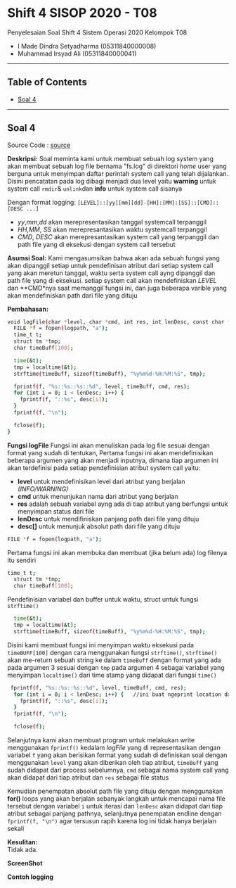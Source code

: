 # Shift 4 SISOP 2020 - T08
Penyelesaian Soal Shift 4 Sistem Operasi 2020
Kelompok T08
  * I Made Dindra Setyadharma (05311840000008)
  * Muhammad Irsyad Ali (05311840000041)

---
## Table of Contents
* [Soal 4](#soal-4)


---

## Soal 4
Source Code : [source](https://github.com/DSlite/SoalShiftSISOP20_modul4_T08/blob/master/ssfs.c)

**Deskripsi:**
Soal meminta kami untuk membuat sebuah log system yang akan membuat sebuah log file bernama "fs.log" di direktori *home* user yang berguna untuk menyimpan daftar perintah system call yang telah dijalankan.
Disini pencatatan pada log dibagi menjadi dua level yaitu **warning** untuk system call `rmdir`& `unlink`dan **info** untuk system call sisanya

Dengan format logging:
`[LEVEL]::[yy][mm][dd]-[HH]:[MM]:[SS]::[CMD]::[DESC ...]`
* *yy*,*mm*,*dd* akan merepresentasikan tanggal systemcall terpanggil
* *HH*,*MM*, *SS* akan merepresantasikan waktu systemcall terpanggil
* *CMD*, *DESC* akan merepresantasikan system call yang terpanggil dan path file yang di eksekusi dengan system call tersebut

**Asumsi Soal:**
Kami mengasumsikan bahwa akan ada sebuah fungsi yang akan dipanggil setiap untuk pendefinisan atribut dari setiap system call yang akan meretun tanggal, waktu serta system call ayng dipanggil dan path file yang di eksekusi. setiap system call akan mendefiniskan *LEVEL* dan **CMD*nya saat memanggil fungsi ini, dan juga beberapa varible yang akan mendefiniskan path dari file yang dituju

**Pembahasan:**

``` bash
void logFile(char *level, char *cmd, int res, int lenDesc, const char *desc[]) {
  FILE *f = fopen(logpath, "a");
  time_t t;	
  struct tm *tmp;
  char timeBuff[100];

  time(&t);
  tmp = localtime(&t);
  strftime(timeBuff, sizeof(timeBuff), "%y%m%d-%H:%M:%S", tmp);

  fprintf(f, "%s::%s::%s::%d", level, timeBuff, cmd, res); 
  for (int i = 0; i < lenDesc; i++) {	
    fprintf(f, "::%s", desc[i]);
  }
  fprintf(f, "\n");

  fclose(f);
}
```
**Fungsi logFile**
Fungsi ini akan menuliskan pada log file sesuai dengan format yang sudah di tentukan, Pertama fungsi ini akan mendefinisikan beberapa argumen yang akan menjadi inputnya, dimana tiap argumen ini akan terdefinisi pada setiap pendefinisian atribut system call yaitu:
* **level** untuk mendefinisikan level dari atribut yang berjalan *(INFO/WARNING)*
* **cmd** untuk menunjukan nama dari atribut yang berjalan
* **res** adalah sebuah variabel ayng ada di tiap atribut yang berfungsi untuk menyimpan status dari file
* **lenDesc** untuk mendifiniskan panjang path dari file yang dituju
* **desc[]** untuk menunjuk absolut path dari file yang dituju


``` bash
FILE *f = fopen(logpath, "a");
```
Pertama fungsi ini akan membuka dan membuat (jika belum ada) log filenya itu sendiri 

``` bash
time_t t;
  struct tm *tmp;
  char timeBuff[100];
```

Pendefinisian variabel dan buffer untuk waktu, struct untuk fungsi `strftime()`

```bash
  time(&t);
  tmp = localtime(&t);	
  strftime(timeBuff, sizeof(timeBuff), "%y%m%d-%H:%M:%S", tmp);	
```

Disini kami membuat fungsi ini menyimpan waktu eksekusi pada `timeBUFF[100]` dengan cara menggunakan fungsi `strftime()`, `strftime()` 
akan me-return sebuah string ke dalam `timeBuff` dengan format yang ada pada argumen 3 sesuai dengan `tmp` pada argumen 4 sebagai variabel yang menyimpan `localtime()` dari time stamp yang didapat dari fungsi `time()`

```bash
 fprintf(f, "%s::%s::%s::%d", level, timeBuff, cmd, res);
  for (int i = 0; i < lenDesc; i++) {	//ini buat ngeprint location dari file yang di gunain sama cmd	
    fprintf(f, "::%s", desc[i]);
  }
  fprintf(f, "\n");

  fclose(f);
```

Selanjutnya kami akan membuat program untuk melakukan write menggunakan `fprintf()` kedalam *logFile* yang di representasikan dengan 
variabel `f` yang akan berisikan format yang sudah di definiskan soal dengan menggunakan `level` yang akan diberikan oleh tiap 
atribut, `timeBuff` yang sudah didapat dari process sebelumnya, `cmd` sebagai nama system call yang akan didapat dari tiap atribut
dan `res` sebagai file status

Kemudian penempatan absolut path file yang dituju dengan menggunakan **for()** loops yang akan berjalan sebanyak langkah untuk 
mencapai nama file tersebut dengan variabel `i` untuk iterasi  dan `lenDesc` akan didapat dari tiap atribut sebagai panjang pathnya, 
selanjutnya penempatan endline dengan `fprintf(f, "\n")` agar tersusun rapih karena log ini tidak hanya berjalan sekali


**Kesulitan:**  
Tidak ada.

**ScreenShot**  

**Contoh logging**  
